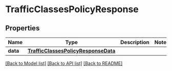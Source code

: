 # TrafficClassesPolicyResponse

## Properties
Name | Type | Description | Notes
------------ | ------------- | ------------- | -------------
**data** | [**TrafficClassesPolicyResponseData**](TrafficClassesPolicyResponseData.md) |  | 

[[Back to Model list]](../README.md#documentation-for-models) [[Back to API list]](../README.md#documentation-for-api-endpoints) [[Back to README]](../README.md)

